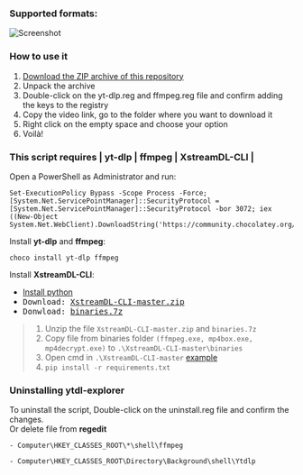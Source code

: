 ### Supported formats:
![Screenshot](https://user-images.githubusercontent.com/22098092/171465797-133f3577-ab21-4027-acd9-19bf5593eb66.png)

### How to use it
1. [Download the ZIP archive of this repository](https://github.com/Kuju29/ytdl-explorer/archive/refs/heads/main.zip)
2. Unpack the archive
3. Double-click on the yt-dlp.reg and ffmpeg.reg file and confirm adding the keys to the registry
4. Copy the video link, go to the folder where you want to download it
5. Right click on the empty space and choose your option
6. Voilà!

### This script requires | **yt-dlp** | **ffmpeg** | **XstreamDL-CLI** |
Open a PowerShell as Administrator and run:
```
Set-ExecutionPolicy Bypass -Scope Process -Force; [System.Net.ServicePointManager]::SecurityProtocol = [System.Net.ServicePointManager]::SecurityProtocol -bor 3072; iex ((New-Object System.Net.WebClient).DownloadString('https://community.chocolatey.org/install.ps1'))
```
Install **yt-dlp** and **ffmpeg**:
```
choco install yt-dlp ffmpeg
```
Install **XstreamDL-CLI**:
- [Install python](https://www.python.org/)
- <kbd> Download: [XstreamDL-CLI-master.zip](https://github.com/xhlove/XstreamDL-CLI/archive/refs/heads/master.zip) </kbd>
- <kbd> Donwload: [binaries.7z](https://github.com/xhlove/XstreamDL-CLI/releases/download/1.3.1/binaries.7z) </kbd>
> 1. Unzip the file `XstreamDL-CLI-master.zip` and `binaries.7z`
> 2. Copy file from binaries folder `(ffmpeg.exe, mp4box.exe, mp4decrypt.exe)` to `.\XstreamDL-CLI-master\binaries`
> 3. Open cmd in `.\XstreamDL-CLI-master` [example](https://user-images.githubusercontent.com/22098092/171996089-b214f918-c041-4c82-b7d3-c7a161f55f5b.png)
> 4. `pip install -r requirements.txt`

### Uninstalling ytdl-explorer
To uninstall the script, Double-click on the uninstall.reg file and confirm the changes. \
Or delete file from **regedit**
```
- Computer\HKEY_CLASSES_ROOT\*\shell\ffmpeg
```
```
- Computer\HKEY_CLASSES_ROOT\Directory\Background\shell\Ytdlp
```

